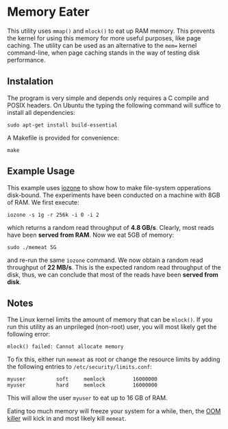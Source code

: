 Memory Eater
============
This utility uses `mmap()` and `mlock()` to eat up RAM memory. This prevents the kernel for using this memory for more useful purposes, like page caching. The utility can be used as an alternative to the `mem=` kernel command-line, when page caching stands in the way of testing disk performance.

Instalation
-----------
The program is very simple and depends only requires a C compile and POSIX headers. On Ubuntu the typing the following command will suffice to install all dependencies:

    sudo apt-get install build-essential

A Makefile is provided for convenience:

    make

Example Usage
-------------
This example uses [iozone](http://www.iozone.org/) to show how to make file-system opperations disk-bound. The experiments have been conducted on a machine with 8GB of RAM. We first execute:

    iozone -s 1g -r 256k -i 0 -i 2

which returns a random read throughput of **4.8 GB/s**. Clearly, most reads have been **served from RAM**. Now we eat 5GB of memory:

    sudo ./memeat 5G

and re-run the same `iozone` command. We now obtain a random read throughput of **22 MB/s**. This is the expected random read throughput of the disk, thus, we can conclude that most of the reads have been **served from disk**.

Notes
-----
The Linux kernel limits the amount of memory that can be `mlock()`. If you run this utility as an unprileged (non-root) user, you will most likely get the following error:

    mlock() failed: Cannot allocate memory

To fix this, either run `memeat` as root or change the resource limits by adding the following entries to `/etc/security/limits.conf`:

    myuser          soft     memlock         16000000
    myuser          hard     memlock         16000000

This will allow the user `myuser` to eat up to 16 GB of RAM.

Eating too much memory will freeze your system for a while, then, the [OOM killer](http://linux-mm.org/OOM_Killer) will kick in and most likely kill `memeat`.
